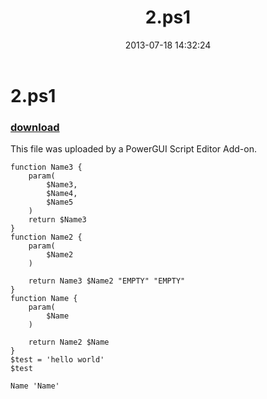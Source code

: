 ﻿---
pid:            4308
parent:         0
children:       
poster:         Anonymous
title:          2.ps1
date:           2013-07-18 14:32:24
description:    This file was uploaded by a PowerGUI Script Editor Add-on.
format:         posh
---

# 2.ps1

### [download](4308.ps1)  

This file was uploaded by a PowerGUI Script Editor Add-on.

```posh
function Name3 {
	param(
		$Name3,
		$Name4,
		$Name5
	)
	return $Name3	
}
function Name2 {
	param(
		$Name2
	)

	return Name3 $Name2 "EMPTY" "EMPTY"
}
function Name {
	param(
		$Name
	)

	return Name2 $Name
}
$test = 'hello world'
$test

Name 'Name'




```

